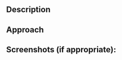 <!--- Provide a general summary of your changes in the Title above -->

## Description
<!--- Describe your changes in detail -->

## Approach
<!--- How does this change address the problem? -->

## Screenshots (if appropriate):
